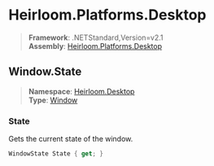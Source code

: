# Heirloom.Platforms.Desktop

> **Framework**: .NETStandard,Version=v2.1  
> **Assembly**: [Heirloom.Platforms.Desktop][0]  

## Window.State

> **Namespace**: [Heirloom.Desktop][0]  
> **Type**: [Window][1]  

### State

Gets the current state of the window.

```cs
WindowState State { get; }
```

[0]: ../Heirloom.Platforms.Desktop.md
[1]: Heirloom.Desktop.Window.md
